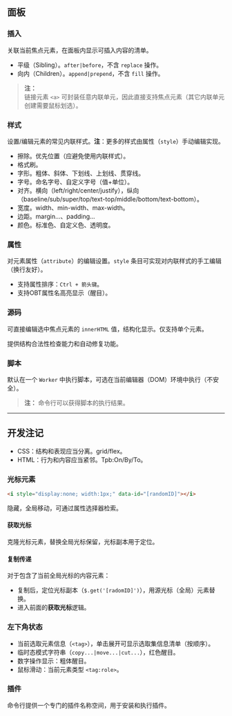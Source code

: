 ## 面板

### 插入

关联当前焦点元素，在面板内显示可插入内容的清单。

- 平级（Sibling）。`after|before`，不含 `replace` 操作。
- 向内（Children）。`append|prepend`，不含 `fill` 操作。

> **注：**<br>
> 链接元素 `<a>` 可封装任意内联单元，因此直接支持焦点元素（其它内联单元创建需要鼠标划选）。


### 样式

设置/编辑元素的常见内联样式。**注**：更多的样式由属性（`style`）手动编辑实现。

- 擦除。优先位置（应避免使用内联样式）。
- 格式刷。
- 字形。粗体、斜体、下划线、上划线、贯穿线。
- 字号。命名字号、自定义字号（值+单位）。
- 对齐。横向（left/right/center/justify），纵向（baseline/sub/super/top/text-top/middle/bottom/text-bottom）。
- 宽度。width、min-width、max-width。
- 边距。margin...、padding...
- 颜色。标准色、自定义色、透明度。



### 属性

对元素属性（`attribute`）的编辑设置。`style` 条目可实现对内联样式的手工编辑（换行友好）。

- 支持属性排序：`Ctrl + 箭头键`。
- 支持OBT属性名高亮显示（醒目）。


### 源码

可直接编辑选中焦点元素的 `innerHTML` 值，结构化显示。仅支持单个元素。

提供结构合法性检查能力和自动修复功能。


### 脚本

默认在一个 `Worker` 中执行脚本，可选在当前编辑器（DOM）环境中执行（不安全）。

> **注：**
> 命令行可以获得脚本的执行结果。


------------------------------------------------------------------------------


## 开发注记

- CSS：结构和表现应当分离。grid/flex。
- HTML：行为和内容应当紧邻。Tpb:On/By/To。


### 光标元素

```html
<i style="display:none; width:1px;" data-id="[randomID]"></i>
```
隐藏，全局移动，可通过属性选择器检索。


#### 获取光标

克隆光标元素，替换全局光标保留，光标副本用于定位。


#### 复制传递

对于包含了当前全局光标的内容元素：

- 复制后，定位光标副本（`$.get('[radomID]')`），用源光标（全局）元素替换。
- 进入前面的**获取光标**逻辑。


### 左下角状态

- 当前选取元素信息（`<tag>`），单击展开可显示选取集信息清单（按顺序）。
- 临时态模式字符串（`copy...|move...|cut...`），红色醒目。
- 数字操作显示：粗体醒目。
- 鼠标滑动：当前元素类型 `<tag:role>`。


### 插件

命令行提供一个专门的插件名称空间，用于安装和执行插件。
